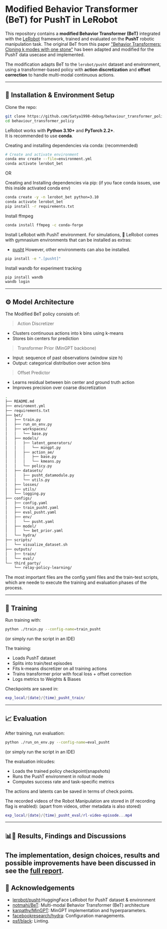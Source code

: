 # Modified Behavior Transformer (BeT) for PushT in LeRobot

This repository contains a **modified Behavior Transformer (BeT)** integrated with the [LeRobot](https://github.com/huggingface/lerobot) framework, trained and evaluated on the **PushT** robotic manipulation task. The original BeT from this paper ["Behavior Transformers: Cloning k modes with one stone"](https://arxiv.org/abs/2206.11251) has been adapted and modified for the PushT data usecase and implemented.

The modification adapts BeT to the `lerobot/pusht` dataset and environment, using a transformer-based policy with **action discretization** and **offset correction** to handle multi-modal continuous actions.

---

## 📌 Installation & Environment Setup

Clone the repo:
```bash
git clone https://github.com/Satya1998-debug/behaviour_transformer_policy.git
cd behaviour_transformer_policy
```

LeRobot works with **Python 3.10+** and **PyTorch 2.2+**.  
It is recommended to use **conda**.

Creating and installing dependencies via conda: (recommended)
```bash
# Create and activate environment
conda env create --file=environment.yml
conda activate lerobot_bet
```

OR 

Creating and Installing dependencies via pip: (if you face conda issues, use this inside activated conda env)
```bash
conda create -y -n lerobot_bet python=3.10
conda activate lerobot_bet
pip install -r requirements.txt
```

Install ffmpeg
```bash
conda install ffmpeg -c conda-forge
```

Install LeRobot with PushT environment.
For simulations, 🤗 LeRobot comes with gymnasium environments that can be installed as extras:
- [pusht](https://github.com/huggingface/gym-pusht)
However, other environments can also be installed.

```bash
pip install -e ".[pusht]"
```

Install wandb for experiment tracking
```bash
pip install wandb
wandb login
```
---

## ⚙️ Model Architecture

The Modified BeT policy consists of:

> Action Discretizer
- Clusters continuous actions into k bins using k-means
- Stores bin centers for prediction

> Transformer Prior (MinGPT backbone)
- Input: sequence of past observations (window size h)
- Output: categorical distribution over action bins

> Offset Predictor
- Learns residual between bin center and ground truth action
- Improves precision over coarse discretization


```bash
.
├── README.md
├── enviroment.yml
├── requirements.txt
├── bet/
│   ├── train.py
│   ├── run_on_env.py
│   ├── workspaces/
│   │   └── base.py
│   ├── models/
│   │   ├── latent_generators/
│   │   │   └── mingpt.py
│   │   ├── action_ae/
│   │   │   ├── base.py
│   │   │   └── kmeans.py
│   │   └── policy.py
│   ├── datasets/
│   │   ├── pusht_datamodule.py
│   │   └── utils.py
│   ├── losses/
│   ├── utils/
│   └── logging.py
├── configs/
│   ├── config.yaml
│   ├── train_pusht.yaml
│   ├── eval_pusht.yaml
│   ├── env/
│   │   └── pusht.yaml
│   ├── model/
│   │   └── bet_prior.yaml
│   └── hydra/
├── scripts/
│   └── visualize_dataset.sh
├── outputs/
│   ├── train/
│   └── eval/
└── third_party/
    └── relay-policy-learning/

```

The most important files are the config yaml files and the train-test scripts, which are neede to execute the training and evaluation phases of the process.

---

## 🚀 Training
Run training with:

```bash
python ./train.py --config-name=train_pusht
```
(or simply run the script in an IDE)

The training:
- Loads PushT dataset
- Splits into train/test episodes
- Fits k-means discretizer on all training actions
- Trains transformer prior with focal loss + offset correction
- Logs metrics to Weights & Biases

Checkpoints are saved in:

```lua
exp_local/{date}/{time}_pusht_train/
```
---

## 📈 Evaluation

After training, run evaluation:

```bash
python ./run_on_env.py --config-name=eval_pusht
```
(or simply run the script in an IDE)

The evaluation inlcudes:

- Loads the trained policy checkpoint(snapshots)
- Runs the PushT environment in rollout mode
- Computes success rate and task-specific metrics

The actions and latents can be saved in terms of check points.

The recorded videos of the Robot Manipulation are stored in (if recording flag is enabled):
(apart from videos, other metadata is also stored)
```lua
exp_local/{date}/{time}_pusht_eval/rl-video-episode...mp4
```

---

## 📊🎯 Results, Findings and Discussions

The implementation, design choices, results and possible improvements have been discussed in see the [full report](report.md).
---

## 📜 Acknowledgements
- [lerobot/pusht](https://github.com/huggingface/lerobot?tab=readme-ov-file):HuggingFace LeRobot for PushT dataset & environment
- [notmahi/BeT](https://github.com/notmahi/bet?tab=readme-ov-file): Multi-modal Behavior Transformer (BeT) architecture
- [karpathy/MinGPT](https://github.com/karpathy/minGPT): MinGPT implementation and hyperparameters.
- [facebookresearch/hydra](https://github.com/facebookresearch/hydra): Configuration managements.
- [psf/black](https://github.com/psf/black): Linting.